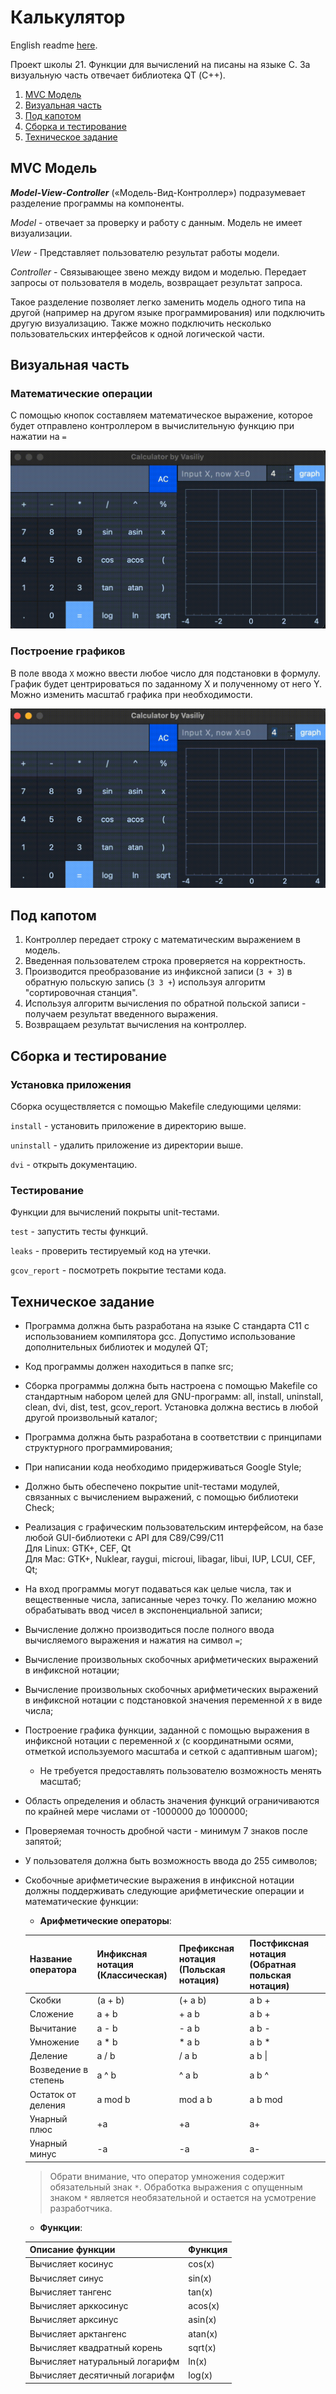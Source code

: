 # Калькулятор
English readme [here](./README.md).

Проект школы 21. Функции для вычислений на писаны на языке С. За визуальную часть отвечает библиотека QT (С++).

1. [MVC Модель](#mvc-модель)
2. [Визуальная часть](#визуальная-часть)
3. [Под капотом](#под-капотом)
4. [Сборка и тестирование](#сборка-и-тестирование)
5. [Техническое задание](#техническое-задание)

## MVC Модель

***Model-View-Controller*** («Модель-Вид-Контроллер») подразумевает разделение программы на компоненты.

*Model* - отвечает за проверку и работу с данным. Модель не имеет визуализации.

*VIew* - Представляет пользователю результат работы модели.

*Controller* - Связывающее звено между видом и моделью. Передает запросы от пользователя в модель, возвращает результат запроса.

Такое разделение позволяет легко заменить модель одного типа на другой (например на другом языке программирования) или подключить другую визуализацию. Также можно подключить несколько пользовательских интерфейсов к одной логической части. 

## Визуальная часть
### Математические операции

С помощью кнопок составляем математическое выражение, которое будет отправлено контроллером в вычислительную функцию при нажатии на ` = `

![math](./misc/math.gif)

### Построение графиков

В поле ввода `X` можно ввести любое число для подстановки в формулу.
График будет центрироваться по заданному X и полученному от него Y.
Можно изменить масштаб графика при необходимости.

![graph](./misc/graph.gif)

## Под капотом

1. Контроллер передает строку с математическим выражением в модель.
1. Введенная пользователем строка проверяется на корректность.
2. Производится преобразование из инфиксной записи (`3 + 3`) в обратную польскую запись (`3 3 +`) используя алгоритм "сортировочная станция". 
3. Используя алгоритм вычисления по обратной польской записи - получаем результат введенного выражения.
4. Возвращаем результат вычисления на контроллер. 
  

## Сборка и тестирование
### Установка приложения

Сборка осуществляется с помощью Makefile следующими целями:

`install` - установить приложение в директорию выше.

`uninstall` - удалить приложение из директории выше.

`dvi` - открыть документацию. 

### Тестирование

Функции для вычислений покрыты unit-тестами.

`test` - запустить тесты функций.

`leaks` - проверить тестируемый код на утечки.

`gcov_report` - посмотреть покрытие тестами кода.

## Техническое задание

- Программа должна быть разработана на языке С стандарта C11 с использованием компилятора gcc. Допустимо использование дополнительных библиотек и модулей QT;
- Код программы должен находиться в папке src;
- Сборка программы должна быть настроена с помощью Makefile со стандартным набором целей для GNU-программ: all, install, uninstall, clean, dvi, dist, test, gcov_report. Установка должна вестись в любой другой произвольный каталог;
- Программа должна быть разработана в соответствии с принципами структурного программирования;
- При написании кода необходимо придерживаться Google Style;
- Должно быть обеспечено покрытие unit-тестами модулей, связанных с вычислением выражений, с помощью библиотеки Check;
- Реализация с графическим пользовательским интерфейсом, на базе любой GUI-библиотеки с API для C89/C99/C11  
    Для Linux: GTK+, CEF, Qt  
    Для Mac: GTK+, Nuklear, raygui, microui, libagar, libui, IUP, LCUI, CEF, Qt;
- На вход программы могут подаваться как целые числа, так и вещественные числа, записанные через точку. По желанию можно обрабатывать ввод чисел в экспоненциальной записи;
- Вычисление должно производиться после полного ввода вычисляемого выражения и нажатия на символ `=`;
- Вычисление произвольных скобочных арифметических выражений в инфиксной нотации;
- Вычисление произвольных скобочных арифметических выражений в инфиксной нотации с подстановкой значения переменной _x_ в виде числа;
- Построение графика функции, заданной с помощью выражения в инфиксной нотации с переменной _x_ (с координатными осями, отметкой используемого масштаба и сеткой с адаптивным шагом);
    - Не требуется предоставлять пользователю возможность менять масштаб;
- Область определения и область значения функций ограничиваются по крайней мере числами от -1000000 до 1000000;
- Проверяемая точность дробной части - минимум 7 знаков после запятой;
- У пользователя должна быть возможность ввода до 255 символов;
- Скобочные арифметические выражения в инфиксной нотации должны поддерживать следующие арифметические операции и математические функции:

    - **Арифметические операторы**:
    
    |Название оператора|Инфиксная нотация  <br>(Классическая)|Префиксная нотация  <br>(Польская нотация)|Постфиксная нотация  <br>(Обратная польская нотация)|
    |---|---|---|---|
    |Скобки|(a + b)|(+ a b)|a b +|
    |Сложение|a + b|+ a b|a b +|
    |Вычитание|a - b|- a b|a b -|
    |Умножение|a * b|* a b|a b *|
    |Деление|a / b|/ a b|a b \|
    |Возведение в степень|a ^ b|^ a b|a b ^|
    |Остаток от деления|a mod b|mod a b|a b mod|
    |Унарный плюс|+a|+a|a+|
    |Унарный минус|-a|-a|a-|
    
    > Обрати внимание, что оператор умножения содержит обязательный знак `*`. Обработка выражения с опущенным знаком `*` является необязательной и остается на усмотрение разработчика.
    
    - **Функции**:
    
    |Описание функции|Функция|
    |---|---|
    |Вычисляет косинус|cos(x)|
    |Вычисляет синус|sin(x)|
    |Вычисляет тангенс|tan(x)|
    |Вычисляет арккосинус|acos(x)|
    |Вычисляет арксинус|asin(x)|
    |Вычисляет арктангенс|atan(x)|
    |Вычисляет квадратный корень|sqrt(x)|
    |Вычисляет натуральный логарифм|ln(x)|
    |Вычисляет десятичный логарифм|log(x)|
